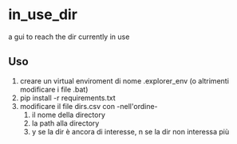 # in_use_dir
a gui to reach the dir currently in use

## Uso
1. creare un virtual enviroment di nome .explorer_env (o altrimenti modificare i file .bat)
1. pip install -r requirements.txt
1. modificare il file dirs.csv con -nell'ordine-
   1. il nome della directory
   1. la path alla directory
   1. y se la dir è ancora di interesse, n se la dir non interessa più
